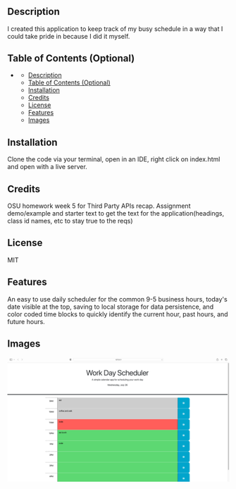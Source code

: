 # <Work-Day-Scheduler>

## Description

I created this application to keep track of my busy schedule in a way that I could take pride in because I did it myself.
## Table of Contents (Optional)

- [](#)
  - [Description](#description)
  - [Table of Contents (Optional)](#table-of-contents-optional)
  - [Installation](#installation)
  - [Credits](#credits)
  - [License](#license)
  - [Features](#features)
  - [Images](#images)

## Installation

Clone the code via your terminal, open in an IDE, right click on index.html and open with a live server.


## Credits

OSU homework week 5 for Third Party APIs recap. Assignment demo/example and starter text to get the text for the application(headings, class id names, etc to stay true to the reqs)

## License

MIT

## Features

An easy to use daily scheduler for the common 9-5 business hours, today's date visible at the top, saving to local storage for data persistence, and color coded time blocks to quickly identify the current hour, past hours, and future hours.

## Images

![Application image 1](./Assets/images/workDayScheduler.png)

